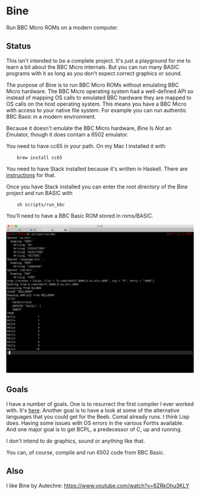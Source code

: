 Bine
====
Run BBC Micro ROMs on a modern computer.

Status
------
This isn't intended to be a complete project. It's just a playground for me to learn a bit about the BBC Micro internals. But you can run many BASIC programs with it as long as you don't expect correct graphics or sound.

The purpose of Bine is to run BBC Micro ROMs without emulating BBC Micro hardware. The BBC Micro operating system had a well-defined API so instead of mapping OS calls to emulated BBC hardware they are mapped to OS calls on the host operating system. This means you have a BBC Micro with access to your native file system. For example you can run authentic BBC Basic in a modern environment.

Because it doesn't emulate the BBC Micro hardware, *B*ine *I*s *N*ot an *E*mulator, though it does contain a 6502 emulator.

You need to have cc65 in your path. On my Mac I installed it with

        brew install cc65

You need to have Stack installed because it's written in Haskell. There are [instructions](https://docs.haskellstack.org/en/stable/README/) for that.

Once you have Stack installed you can enter the root directory of the Bine project and run BASIC with

        sh scripts/run_bbc

You'll need to have a BBC Basic ROM stored in roms/BASIC.

![Bine screenshot](docs/beeb.png?raw=true "Bine Screenshot")

Goals
-----
I have a number of goals. One is to resurrect the first compiler I ever worked with. It's [here](http://www.bighole.nl/pub/mirror/homepage.ntlworld.com/kryten_droid/Acorn/Atom/pp/pp_spl_compiler.htm). Another goal is to have a look at some of the alternative languages that you could get for the Beeb.  Comal already runs. I think Lisp does. Having some issues with OS errors in the various Forths available. And one major goal is to get BCPL, a predecessor of C, up and running.

I don't intend to do graphics, sound or anything like that.

You can, of course, compile and run 6502 code from BBC Basic.

Also
----

I like Bine by Autechre: https://www.youtube.com/watch?v=6ZRkOhu3KLY
